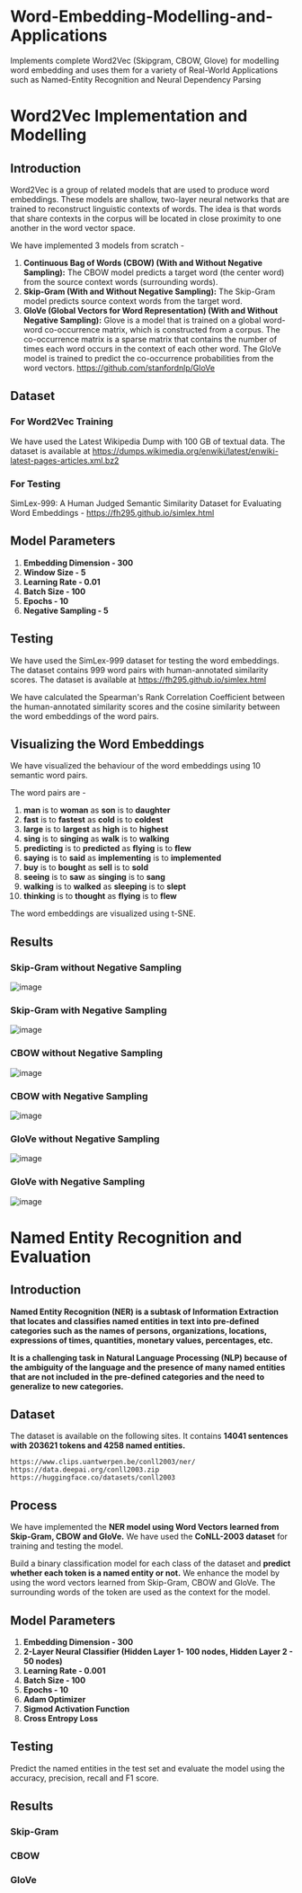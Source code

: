# Word-Embedding-Modelling-and-Applications
Implements complete Word2Vec (Skipgram, CBOW, Glove) for modelling word embedding and uses them for a variety of Real-World Applications such as Named-Entity Recognition and Neural Dependency Parsing

# Word2Vec Implementation and Modelling

## Introduction

Word2Vec is a group of related models that are used to produce word embeddings. These models are shallow, two-layer neural networks that are trained to reconstruct linguistic contexts of words. The idea is that words that share contexts in the corpus will be located in close proximity to one another in the word vector space.

We have implemented 3 models from scratch -

1. **Continuous Bag of Words (CBOW) (With and Without Negative Sampling):** The CBOW model predicts a target word (the center word) from the source context words (surrounding words).
2. **Skip-Gram (With and Without Negative Sampling):** The Skip-Gram model predicts source context words from the target word.
3. **GloVe (Global Vectors for Word Representation) (With and Without Negative Sampling):** Glove is a model that is trained on a global word-word co-occurrence matrix, which is constructed from a corpus. The co-occurrence matrix is a sparse matrix that contains the number of times each word occurs in the context of each other word. The GloVe model is trained to predict the co-occurrence probabilities from the word vectors. https://github.com/stanfordnlp/GloVe

## Dataset

### For Word2Vec Training

We have used the Latest Wikipedia Dump with 100 GB of textual data. The dataset is available at https://dumps.wikimedia.org/enwiki/latest/enwiki-latest-pages-articles.xml.bz2

### For Testing

SimLex-999: A Human Judged Semantic Similarity Dataset for Evaluating Word Embeddings - https://fh295.github.io/simlex.html

## Model Parameters

1. **Embedding Dimension - 300**
2. **Window Size - 5**
3. **Learning Rate - 0.01**
4. **Batch Size - 100**
5. **Epochs - 10**
6. **Negative Sampling - 5**

## Testing

We have used the SimLex-999 dataset for testing the word embeddings. The dataset contains 999 word pairs with human-annotated similarity scores. The dataset is available at https://fh295.github.io/simlex.html

We have calculated the Spearman's Rank Correlation Coefficient between the human-annotated similarity scores and the cosine similarity between the word embeddings of the word pairs.

## Visualizing the Word Embeddings

We have visualized the behaviour of the word embeddings using 10 semantic word pairs.

The word pairs are -

1. **man** is to **woman** as **son** is to **daughter**
2. **fast** is to **fastest** as **cold** is to **coldest**
3. **large** is to **largest** as **high** is to **highest**
4. **sing** is to **singing** as **walk** is to **walking**
5. **predicting** is to **predicted** as **flying** is to **flew**
6. **saying** is to **said** as **implementing** is to **implemented**
7. **buy** is to **bought** as **sell** is to **sold**
8. **seeing** is to **saw** as **singing** is to **sang**
9. **walking** is to **walked** as **sleeping** is to **slept**
10. **thinking** is to **thought** as **flying** is to **flew**

The word embeddings are visualized using t-SNE.

## Results

### Skip-Gram without Negative Sampling

![image](https://user-images.githubusercontent.com/63910248/207248009-0a175347-ccfc-4563-acd9-98c4d896ec91.png)


### Skip-Gram with Negative Sampling

![image](https://user-images.githubusercontent.com/63910248/207248104-b41c73d0-f68b-4643-9e4d-97c5007096b4.png)


### CBOW without Negative Sampling

![image](https://user-images.githubusercontent.com/63910248/207248172-38e7035d-c68c-4b1a-a2f8-2ae1bee5e1de.png)


### CBOW with Negative Sampling

![image](https://user-images.githubusercontent.com/63910248/207248244-8ffa3a85-c76e-475b-b4fe-9c2583c4845c.png)


### GloVe without Negative Sampling

![image](https://user-images.githubusercontent.com/63910248/207248289-b2a45679-855c-469a-b5ce-bc23c6d95684.png)


### GloVe with Negative Sampling

![image](https://user-images.githubusercontent.com/63910248/207248357-ca38511c-61f0-4a70-98b6-031293a95a26.png)

# Named Entity Recognition and Evaluation

## Introduction

**Named Entity Recognition (NER) is a subtask of Information Extraction that locates and classifies named entities in text into pre-defined categories such as the names of persons, organizations, locations, expressions of times, quantities, monetary values, percentages, etc.**

**It is a challenging task in Natural Language Processing (NLP) because of the ambiguity of the language and the presence of many named entities that are not included in the pre-defined categories and the need to generalize to new categories.**

## Dataset

The dataset is available on the following sites. It contains **14041 sentences with 203621 tokens and 4258 named entities.**
```
https://www.clips.uantwerpen.be/conll2003/ner/
https://data.deepai.org/conll2003.zip
https://huggingface.co/datasets/conll2003
```

## Process

We have implemented the **NER model using Word Vectors learned from Skip-Gram, CBOW and GloVe.** We have used the **CoNLL-2003 dataset** for training and testing the model.

Build a binary classification model for each class of the dataset and **predict whether each token is a named entity or not.** We enhance the model by using the word vectors learned from Skip-Gram, CBOW and GloVe. The surrounding words of the token are used as the context for the model.

## Model Parameters

1. **Embedding Dimension - 300**
2. **2-Layer Neural Classifier (Hidden Layer 1- 100 nodes, Hidden Layer 2 - 50 nodes)**
3. **Learning Rate - 0.001**
4. **Batch Size - 100**
5. **Epochs - 10**
6. **Adam Optimizer**
7. **Sigmod Activation Function**
8. **Cross Entropy Loss**

## Testing

Predict the named entities in the test set and evaluate the model using the accuracy, precision, recall and F1 score.

## Results

### Skip-Gram

### CBOW

### GloVe

